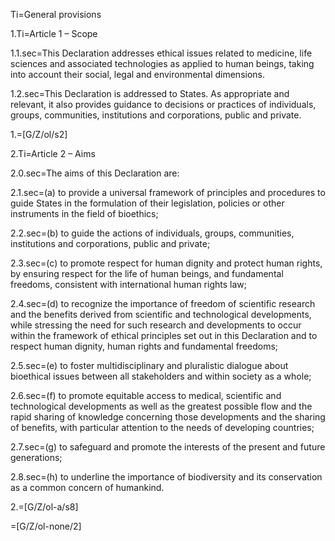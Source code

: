 Ti=General provisions 

1.Ti=Article 1 – Scope 

1.1.sec=This Declaration addresses ethical issues related to medicine, life sciences and associated technologies as applied to human beings, taking into account their social, legal and environmental dimensions. 

1.2.sec=This Declaration is addressed to States. As appropriate and relevant, it also provides guidance to decisions or practices of individuals, groups, communities, institutions and corporations, public and private. 

1.=[G/Z/ol/s2]

2.Ti=Article 2 – Aims 

2.0.sec=The aims of this Declaration are: 

2.1.sec=(a)	to provide a universal framework of principles and procedures to guide States in the formulation of their legislation, policies or other instruments in the field of bioethics; 

2.2.sec=(b)	to guide the actions of individuals, groups, communities, institutions and corporations, public and private; 

2.3.sec=(c)	to promote respect for human dignity and protect human rights, by ensuring respect for the life of human beings, and fundamental freedoms, consistent with international human rights law; 

2.4.sec=(d)	to recognize the importance of freedom of scientific research and the benefits derived from scientific and technological developments, while stressing the need for such research and developments to occur within the framework of ethical principles set out in this Declaration and to respect human dignity, human rights and fundamental freedoms; 

2.5.sec=(e)	to foster multidisciplinary and pluralistic dialogue about bioethical issues between all stakeholders and within society as a whole; 

2.6.sec=(f)	to promote equitable access to medical, scientific and technological developments as well as the greatest possible flow and the rapid sharing of knowledge concerning those developments and the sharing of benefits, with particular attention to the needs of developing countries; 

2.7.sec=(g)	to safeguard and promote the interests of the present and future generations; 

2.8.sec=(h)	to underline the importance of biodiversity and its conservation as a common concern of humankind. 

2.=[G/Z/ol-a/s8]

=[G/Z/ol-none/2]